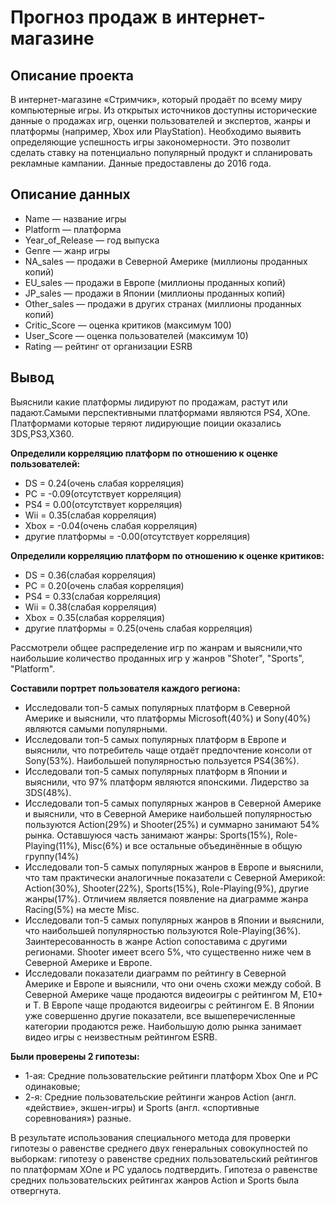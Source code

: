 # Прогноз продаж в интернет-магазине
## Описание проекта
В интернет-магазине «Стримчик», который продаёт по всему миру компьютерные игры. Из открытых источников доступны исторические данные о продажах игр, оценки пользователей и экспертов, жанры и платформы (например, Xbox или PlayStation). Необходимо выявить определяющие успешность игры закономерности. Это позволит сделать ставку на потенциально популярный продукт и спланировать рекламные кампании. Данные предоставлены до 2016 года.
## Описание данных
- Name — название игры
- Platform — платформа
- Year_of_Release — год выпуска
- Genre — жанр игры
- NA_sales — продажи в Северной Америке (миллионы проданных копий)
- EU_sales — продажи в Европе (миллионы проданных копий)
- JP_sales — продажи в Японии (миллионы проданных копий)
- Other_sales — продажи в других странах (миллионы проданных копий)
- Critic_Score — оценка критиков (максимум 100)
- User_Score — оценка пользователей (максимум 10)
- Rating — рейтинг от организации ESRB
## Вывод

Выяснили какие платформы лидируют по продажам, растут или падают.Самыми перспективными платформами являются PS4, XOne. Платформами которые теряют лидирующие поиции оказались 3DS,PS3,X360.

**Определили корреляцию платформ по отношению к оценке пользователей:**
- DS = 0.24(очень слабая корреляция)
- PC = -0.09(отсутствует корреляция)
- PS4 = 0.00(отсутствует корреляция)
- Wii = 0.35(слабая корреляция)
- Xbox = -0.04(очень слабая корреляция)
- другие платформы = -0.00(отсутствует корреляция)

**Определили корреляцию платформ по отношению к оценке критиков:**
- DS = 0.36(слабая корреляция)
- PC = 0.20(очень слабая корреляция)
- PS4 = 0.33(слабая корреляция)
- Wii = 0.38(слабая корреляция)
- Xbox = 0.35(слабая корреляция)
- другие платформы = 0.25(очень слабая корреляция)

Рассмотрели общее распределение игр по жанрам и выяснили,что наибольшие количество проданных игр у жанров "Shoter", "Sports", "Platform". 

**Составили портрет пользователя каждого региона:**
- Исследовали топ-5 самых популярных платформ в Северной Америке и выяснили, что платформы Microsoft(40%) и Sony(40%) являются самыми популярными.
- Исследовали топ-5 самых популярных платформ в Европе и выяснили, что потребитель чаще отдаёт предпочтение консоли от Sony(53%). Наибольшей популярностью пользуется PS4(36%).
- Исследовали топ-5 самых популярных платформ в Японии и выяснили, что 97% платформ являются японскими. Лидерство за 3DS(48%).
- Исследовали топ-5 самых популярных жанров в Северной Америке и выяснили, что в Северной Америке наибольшей популярностью пользуются Action(29%) и Shooter(25%) и суммарно занимают 54% рынка. Оставшуюся часть занимают жанры: Sports(15%), Role-Playing(11%), Misc(6%) и все остальные объединённые в общую группу(14%)
- Исследовали топ-5 самых популярных жанров в Европе и выяснили, что там практически аналогичные показатели с Северной Америкой: Action(30%), Shooter(22%), Sports(15%), Role-Playing(9%), другие жанры(17%). Отличием является появление на диаграмме жанра Racing(5%) на месте Misc.
- Исследовали топ-5 самых популярных жанров в Японии и выяснили, что наибольшей популярностью пользуются Role-Playing(36%). Заинтересованность в жанре Action сопоставима с другими регионами. Shooter имеет всего 5%, что существенно ниже чем в Северной Америке и Европе.
- Исследовали показатели диаграмм по рейтингу в Северной Америке и Европе и выяснили, что они очень схожи между собой. В Северной Америке чаще продаются видеоигры с рейтингом М, E10+ и T. В Европе чаще продаются видеоигры с рейтингом E. В Японии уже совершенно другие показатели, все вышеперечисленные категории продаются реже. Наибольшую долю рынка занимает видео игры с неизвестным рейтингом ESRB.

**Были проверены 2 гипотезы:**
- 1-ая: Средние пользовательские рейтинги платформ Xbox One и PC одинаковые;
- 2-я: Средние пользовательские рейтинги жанров Action (англ. «действие», экшен-игры) и Sports (англ. «спортивные соревнования») разные.

В результате использования специального метода для проверки гипотезы о равенстве среднего двух генеральных совокупностей по выборкам: гипотезу о равенстве средних пользовательский рейтингов по платформам XOne и PC удалось подтвердить. Гипотеза о равенстве средних пользовательских рейтингах жанров Action и Sports была отвергнута.

